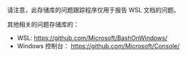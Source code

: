 请注意，此存储库的问题跟踪程序仅用于报告 WSL 文档的问题。

其他相关的问题存储库的：

* WSL: https://github.com/Microsoft/BashOnWindows/
* Windows 控制台： https://github.com/Microsoft/Console/
